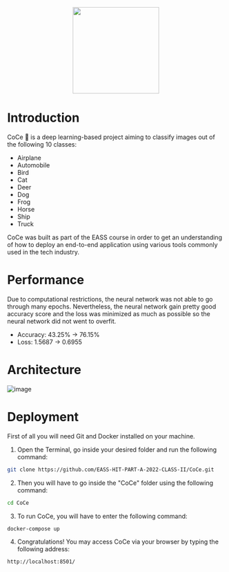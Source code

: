 <div id="header" align="center">
  <img src="https://media.giphy.com/media/VW4VROUnMdKaTODi9u/giphy.gif" width="200"/>
</div>

# Introduction
CoCe :robot: is a deep learning-based project aiming to classify images out of the following 10 classes:
* Airplane
* Automobile
* Bird
* Cat
* Deer
* Dog
* Frog
* Horse
* Ship
* Truck

CoCe was built as part of the EASS course in order to get an understanding of how to deploy an end-to-end application using various tools commonly used in the tech industry.

# Performance
Due to computational restrictions, the neural network was not able to go through many epochs. Nevertheless, the neural network gain pretty good accuracy score and the loss was minimized as much as possible so the neural network did not went to overfit.

* Accuracy: 43.25% -> 76.15%
* Loss: 1.5687 -> 0.6955

# Architecture
![image](https://user-images.githubusercontent.com/68182283/213872241-1d3c74f7-9c20-40ea-aade-6b0bb08fd841.png)

# Deployment
First of all you will need Git and Docker installed on your machine.

1. Open the Terminal, go inside your desired folder and run the following command:
``` bash
git clone https://github.com/EASS-HIT-PART-A-2022-CLASS-II/CoCe.git
```
2. Then you will have to go inside the "CoCe" folder using the following command:
```bash
cd CoCe
```
3. To run CoCe, you will have to enter the following command:
```bash
docker-compose up
```
4. Congratulations! You may access CoCe via your browser by typing the following address:
```bash
http://localhost:8501/
```  
